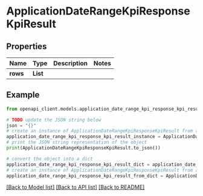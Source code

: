 # ApplicationDateRangeKpiResponseKpiResult


## Properties

Name | Type | Description | Notes
------------ | ------------- | ------------- | -------------
**rows** | **List** |  | 

## Example

```python
from openapi_client.models.application_date_range_kpi_response_kpi_result import ApplicationDateRangeKpiResponseKpiResult

# TODO update the JSON string below
json = "{}"
# create an instance of ApplicationDateRangeKpiResponseKpiResult from a JSON string
application_date_range_kpi_response_kpi_result_instance = ApplicationDateRangeKpiResponseKpiResult.from_json(json)
# print the JSON string representation of the object
print(ApplicationDateRangeKpiResponseKpiResult.to_json())

# convert the object into a dict
application_date_range_kpi_response_kpi_result_dict = application_date_range_kpi_response_kpi_result_instance.to_dict()
# create an instance of ApplicationDateRangeKpiResponseKpiResult from a dict
application_date_range_kpi_response_kpi_result_from_dict = ApplicationDateRangeKpiResponseKpiResult.from_dict(application_date_range_kpi_response_kpi_result_dict)
```
[[Back to Model list]](../README.md#documentation-for-models) [[Back to API list]](../README.md#documentation-for-api-endpoints) [[Back to README]](../README.md)


